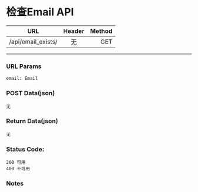 # 检查Email API

| URL | Header |  Method |
| ------------- |:-------------:| -----:|
| /api/email_exists/ | 无 | GET |

<hr/>

### URL Params

    email: Email

### POST Data(json)

    无

### Return Data(json)

    无

### Status Code:

    200 可用
    400 不可用

### Notes
